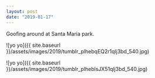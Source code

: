 ```yaml
---
layout: post
date: "2019-01-17"
---
```


Goofing around at Santa Maria park.

![yo yo]({{ site.baseurl }}/assets/images/2019/tumblr_plhebqEQ2r1qlj3bd_540.jpg)

![yo yo]({{ site.baseurl }}/assets/images/2019/tumblr_plheblsJX51qlj3bd_540.jpg)
